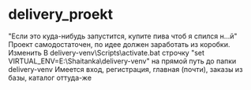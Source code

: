 # delivery_proekt
"Если это куда-нибудь запустится, купите пива чтоб я спился н...й"
Проект самодостаточен, по идее должен заработать из коробки.
Изменить В delivery-venv\Scripts\activate.bat строчку "set VIRTUAL_ENV=E:\Shaitanka\delivery-venv" на прямой путь до папки delivery-venv
Имеется вход, регистрация, главная (почти), заказы из базы, каталог оттуда-же